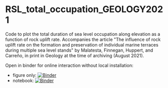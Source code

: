 # RSL_total_occupation_GEOLOGY2021
Code to plot the total duration of sea level occupation along elevation as a function of rock uplift rate.
Accompanies the article  "The influence of rock uplift rate on the formation and preservation of individual marine terraces during multiple sea level stands" by Malatesta, Finnegan, Huppert, and Carreño, in print in Geology at the time of archiving (August 2021).


Open in binder for online interaction without local installation:

- figure only: [![Binder](https://mybinder.org/badge_logo.svg)](https://mybinder.org/v2/gh/geo-luca/RSL-plotting/main?urlpath=voila/render/total_SL_occupation_code.ipynb)
- notebook: [![Binder](https://mybinder.org/badge_logo.svg)](https://mybinder.org/v2/gh/geo-luca/RSL-plotting/main?filepath=total_SL_occupation_code.ipynb)
